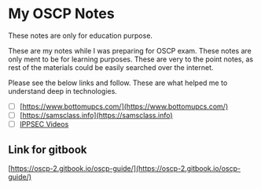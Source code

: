 # My OSCP Notes

These notes are only for education purpose.

These are my notes while I was preparing for OSCP exam. These notes are only ment to be for learning purposes. These are very to the point notes, as rest of the materials could be easily searched over the internet.

Please see the below links and follow. These are what helped me to understand deep in technologies.

* [ ] [https://www.bottomupcs.com/](https://www.bottomupcs.com/)
* [ ] [https://samsclass.info](https://samsclass.info)
* [ ] [IPPSEC Videos](https://www.youtube.com/channel/UCa6eh7gCkpPo5XXUDfygQQA)

## Link for gitbook

[https://oscp-2.gitbook.io/oscp-guide/](https://oscp-2.gitbook.io/oscp-guide/)

